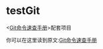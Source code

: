 # testGit
&lt;[Git命令速查手册](http://0.0.0.0:4000/2016/04/03/Git命令速查手册/)>配套项目

你可以在这里读到原文:[Git命令速查手册](http://0.0.0.0:4000/2016/04/03/Git命令速查手册/)
